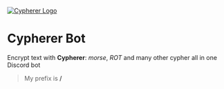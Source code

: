 [![Cypherer Logo](https://iili.io/Ycy5S2.th.png)](https://cypherer.thecasa.dev) 

# Cypherer Bot

Encrypt text with **Cypherer**: *morse*, *ROT* and many other cypher all in one Discord bot

>My prefix is **/**
